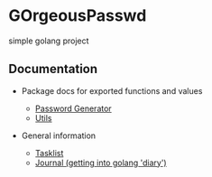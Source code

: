 # GOrgeousPasswd
simple golang project

## Documentation
- Package docs for exported functions and values
  - [Password Generator](docs/pkg_passwordgenerator.md)
  - [Utils](docs/pkg_dirtylittlehelper.md)
  
- General information
  - [Tasklist](TASKS.md)
  - [Journal (getting into golang 'diary')](JOURNAL.md)